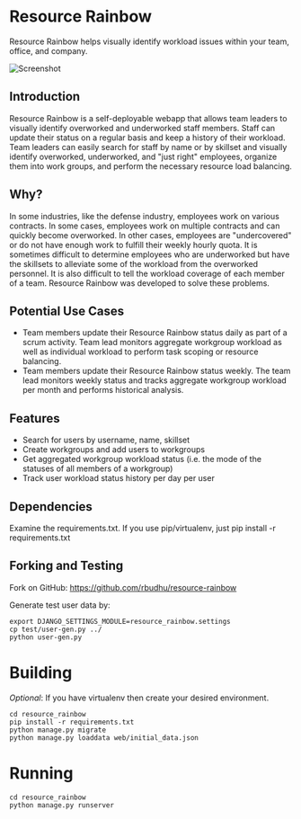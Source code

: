 # Resource Rainbow
Resource Rainbow helps visually identify workload issues within your team, office, and company.

![Screenshot](http://i.imgur.com/fUNTDbp.png)

## Introduction

Resource Rainbow is a self-deployable webapp that allows team leaders to visually identify overworked and underworked staff members.
Staff can update their status on a regular basis and keep a history of their workload.  Team leaders can easily search for staff by name or by skillset
and visually identify overworked, underworked, and "just right" employees, organize them into work groups, and perform the necessary resource load balancing.

## Why?

In some industries, like the defense industry, employees work on various contracts.  In some cases, employees work on multiple
contracts and can quickly become overworked.  In other cases, employees are "undercovered" or do not have enough work to fulfill
their weekly hourly quota.  It is sometimes difficult to determine employees who are underworked but have the skillsets to alleviate
some of the workload from the overworked personnel.  It is also difficult to tell the workload coverage of each member of a team.
Resource Rainbow was developed to solve these problems.

## Potential Use Cases

* Team members update their Resource Rainbow status daily as part of a scrum activity.  Team lead monitors aggregate workgroup workload as well as individual workload to perform task scoping or resource balancing.
* Team members update their Resource Rainbow status weekly.  The team lead monitors weekly status and tracks aggregate workgroup workload per month and performs historical analysis.

## Features

* Search for users by username, name, skillset
* Create workgroups and add users to workgroups
* Get aggregated workgroup workload status (i.e. the mode of the statuses of all members of a workgroup)
* Track user workload status history per day per user

## Dependencies

Examine the requirements.txt. If you use pip/virtualenv, just pip install -r requirements.txt


## Forking and Testing

Fork on GitHub: https://github.com/rbudhu/resource-rainbow

Generate test user data by:

    export DJANGO_SETTINGS_MODULE=resource_rainbow.settings
    cp test/user-gen.py ../
    python user-gen.py
    

# Building

*Optional*: If you have virtualenv then create your desired environment.

    cd resource_rainbow
    pip install -r requirements.txt
    python manage.py migrate
    python manage.py loaddata web/initial_data.json


# Running

    cd resource_rainbow
    python manage.py runserver
